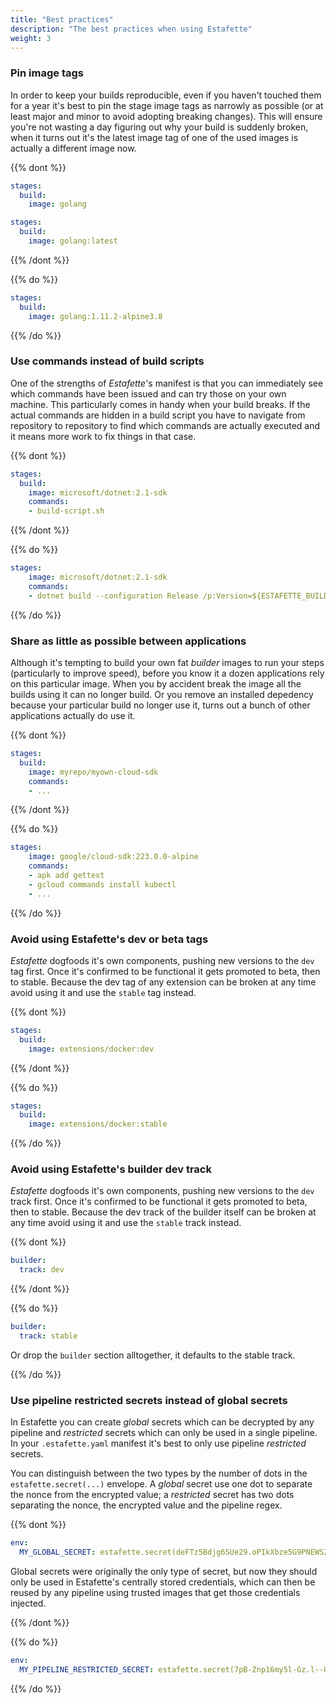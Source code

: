 ```yaml
---
title: "Best practices"
description: "The best practices when using Estafette"
weight: 3
---
```


### Pin image tags

In order to keep your builds reproducible, even if you haven't touched them for a year it's best to pin the stage image tags as narrowly as possible (or at least major and minor to avoid adopting breaking changes). This will ensure you're not wasting a day figuring out why your build is suddenly broken, when it turns out it's the latest image tag of one of the used images is actually a different image now.

{{% dont %}}

```yaml
stages:
  build:
    image: golang
```

```yaml
stages:
  build:
    image: golang:latest
```

{{% /dont %}}

{{% do %}}

```yaml
stages:
  build:
    image: golang:1.11.2-alpine3.8
```

{{% /do %}}

### Use commands instead of build scripts

One of the strengths of _Estafette_'s manifest is that you can immediately see which commands have been issued and can try those on your own machine. This particularly comes in handy when your build breaks. If the actual commands are hidden in a build script you have to navigate from repository to repository to find which commands are actually executed and it means more work to fix things in that case.

{{% dont %}}

```yaml
stages:
  build:
    image: microsoft/dotnet:2.1-sdk
    commands:
    - build-script.sh
```

{{% /dont %}}

{{% do %}}

```yaml
stages:
    image: microsoft/dotnet:2.1-sdk
    commands:
    - dotnet build --configuration Release /p:Version=${ESTAFETTE_BUILD_VERSION} --no-restore
```

{{% /do %}}

### Share as little as possible between applications

Although it's tempting to build your own fat _builder_ images to run your steps (particularly to improve speed), before you know it a dozen applications rely on this particular image. When you by accident break the image all the builds using it can no longer build. Or you remove an installed depedency because your particular build no longer use it, turns out a bunch of other applications actually do use it.

{{% dont %}}

```yaml
stages:
  build:
    image: myrepo/myown-cloud-sdk
    commands:
    - ...
```

{{% /dont %}}

{{% do %}}

```yaml
stages:
    image: google/cloud-sdk:223.0.0-alpine
    commands:
    - apk add gettext
    - gcloud commands install kubectl
    - ...
```

{{% /do %}}

### Avoid using Estafette's dev or beta tags

_Estafette_ dogfoods it's own components, pushing new versions to the `dev` tag first. Once it's confirmed to be functional it gets promoted to beta, then to stable. Because the dev tag of any extension can be broken at any time avoid using it and use the `stable` tag instead.

{{% dont %}}

```yaml
stages:
  build:
    image: extensions/docker:dev
```

{{% /dont %}}

{{% do %}}

```yaml
stages:
  build:
    image: extensions/docker:stable
```

{{% /do %}}


### Avoid using Estafette's builder dev track

_Estafette_ dogfoods it's own components, pushing new versions to the `dev` track first. Once it's confirmed to be functional it gets promoted to beta, then to stable. Because the dev track of the builder itself can be broken at any time avoid using it and use the `stable` track instead.

{{% dont %}}

```yaml
builder:
  track: dev
```

{{% /dont %}}

{{% do %}}

```yaml
builder:
  track: stable
```

Or drop the `builder` section alltogether, it defaults to the stable track.

{{% /do %}}

### Use pipeline restricted secrets instead of global secrets

In Estafette you can create _global_ secrets which can be decrypted by any pipeline and _restricted_ secrets which can only be used in a single pipeline. In your `.estafette.yaml` manifest it's best to only use pipeline _restricted_ secrets.

You can distinguish between the two types by the number of dots in the `estafette.secret(...)` envelope. A _global_ secret use one dot to separate the nonce from the encrypted value; a _restricted_ secret has two dots separating the nonce, the encrypted value and the pipeline regex.

{{% dont %}}

```yaml
env:
  MY_GLOBAL_SECRET: estafette.secret(deFTz5Bdjg6SUe29.oPIkXbze5G9PNEWS2-ZnArl8BCqHnx4MdTdxHg37th9u)
```

Global secrets were originally the only type of secret, but now they should only be used in Estafette's centrally stored credentials, which can then be reused by any pipeline using trusted images that get those credentials injected.

{{% /dont %}}

{{% do %}}

```yaml
env:
  MY_PIPELINE_RESTRICTED_SECRET: estafette.secret(7pB-Znp16my5l-Gz.l--UakUaK5N8KYFt-sVNUaOY5uobSpWabJNVXYDEyDWT.hO6JcRARdtB-PY577NJeUrKMVOx-sjg617wTd8IkAh-PvIm9exuATeDeFiYaEr9eQtfreBQ=)
```

{{% /do %}}